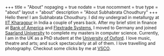 +++
title = "About"
nopaging = true
nodate = true
nocomment = true
type = "about"
layout = "about"
description = "About Subhabrata Choudhury"
+++
Hello there! I am Subhabrata Choudhury. I did my undergrad in metallurgy at <a target="_blank" href="https://en.wikipedia.org/wiki/Indian_Institute_of_Technology_Kharagpur">IIT Kharagpur</a> in India a couple of years back. After my brief stint in finance at <a target="_blank" href="https://en.wikipedia.org/wiki/Bank_of_America">Bank of America</a> and <a target="_blank" href="https://flextrade.com/about/">Flextrade Systems</a>, I moved to Germany and joined <a target="_blank" href="https://en.wikipedia.org/wiki/Saarland_University">Saarland University</a> to complete my masters in computer science. Currently, I am in the UK as a PhD student at the <a target="_blank" href="https://en.wikipedia.org/wiki/University_of_Oxford">University of Oxford</a>. I love music, theatre and arts; and suck spectacularly at all of them. I love travelling and photography. Checkout some clicks by me at <a target="_blank" href="https://vsco.co/subhc/gallery" style="font-variant-caps: small-caps">VSCO</a>.

